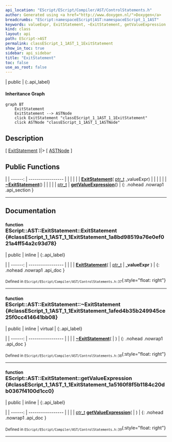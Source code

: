 ```yaml
---
api_location: "EScript/EScript/Compiler/AST/ControlStatements.h"
author: Generated using <a href="http://www.doxygen.nl/">Doxygen</a>
breadcrumbs: "EScript:namespaceEScript|AST:namespaceEScript_1_1AST"
keywords: valueExpr, ExitStatement, ~ExitStatement, getValueExpression
kind: class
layout: api
path: EScript->AST
permalink: classEScript_1_1AST_1_1ExitStatement
show_in_toc: true
sidebar: api_sidebar
title: "ExitStatement"
toc: false
use_as_root: false
---
```


| public |
{:.api_label}

#### Inheritance Graph

```mermaid
graph BT
	ExitStatement
	ExitStatement --> ASTNode
	click ExitStatement "classEScript_1_1AST_1_1ExitStatement"
	click ASTNode "classEScript_1_1AST_1_1ASTNode"
```

## Description

[ [ExitStatement](classEScript_1_1AST_1_1ExitStatement) ]|> [ [ASTNode](classEScript_1_1AST_1_1ASTNode) ]



## Public Functions

|
| ------: | ----------------- |
|  | |
|  | **[ExitStatement](#classEScript_1_1AST_1_1ExitStatement_1a8bd98519a76e0ef021a4ff54a2c93d78)**( [ptr_t](classEScript_1_1AST_1_1ASTNode#classEScript_1_1AST_1_1ASTNode_1a3b66b4450e328f61c873204f6e4183a5)  _valueExpr) |
|  | |
|  | **[~ExitStatement](#classEScript_1_1AST_1_1ExitStatement_1afed4b35b249945ce25f0cc414641bb08)**() |
|  | |
| [ptr_t](classEScript_1_1AST_1_1ASTNode#classEScript_1_1AST_1_1ASTNode_1a3b66b4450e328f61c873204f6e4183a5) | **[getValueExpression](#classEScript_1_1AST_1_1ExitStatement_1a5160f8f5b1184c20db0367f4100d1cc0)**() |
{: .nohead .nowrap1 .api_section }


-------------------------------------------------------------------

## Documentation

### <small>function</small><br/> EScript::AST::ExitStatement::ExitStatement {#classEScript_1_1AST_1_1ExitStatement_1a8bd98519a76e0ef021a4ff54a2c93d78}

| public | inline |
{:.api_label}

|
| ------: | ----------------- |
|  |
|  **[ExitStatement](#classEScript_1_1AST_1_1ExitStatement_1a8bd98519a76e0ef021a4ff54a2c93d78)**( |  [ptr_t](classEScript_1_1AST_1_1ASTNode#classEScript_1_1AST_1_1ASTNode_1a3b66b4450e328f61c873204f6e4183a5)  | **_valueExpr** ) |
{: .nohead .nowrap1 .api_doc }





<sub>Defined in `EScript/EScript/Compiler/AST/ControlStatements.h:37`</sub>{:style="float: right"}

-------------------------------------------------------------------

### <small>function</small><br/> EScript::AST::ExitStatement::~ExitStatement {#classEScript_1_1AST_1_1ExitStatement_1afed4b35b249945ce25f0cc414641bb08}

| public | inline | virtual |
{:.api_label}

|
| ------: | ----------------- |
|  |
|  **[~ExitStatement](#classEScript_1_1AST_1_1ExitStatement_1afed4b35b249945ce25f0cc414641bb08)**( |  ) |
{: .nohead .nowrap1 .api_doc }





<sub>Defined in `EScript/EScript/Compiler/AST/ControlStatements.h:38`</sub>{:style="float: right"}

-------------------------------------------------------------------

### <small>function</small><br/> EScript::AST::ExitStatement::getValueExpression {#classEScript_1_1AST_1_1ExitStatement_1a5160f8f5b1184c20db0367f4100d1cc0}

| public | inline |
{:.api_label}

|
| ------: | ----------------- |
|  |
| [ptr_t](classEScript_1_1AST_1_1ASTNode#classEScript_1_1AST_1_1ASTNode_1a3b66b4450e328f61c873204f6e4183a5) **[getValueExpression](#classEScript_1_1AST_1_1ExitStatement_1a5160f8f5b1184c20db0367f4100d1cc0)**( |  ) |
{: .nohead .nowrap1 .api_doc }





<sub>Defined in `EScript/EScript/Compiler/AST/ControlStatements.h:39`</sub>{:style="float: right"}

-------------------------------------------------------------------

